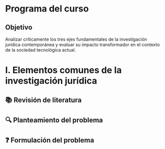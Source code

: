 # Programa del curso

## Objetivo
Analizar críticamente los tres ejes fundamentales de la investigación jurídica contemporánea y evaluar su impacto transformador en el contexto de la sociedad tecnológica actual.

# I. Elementos comunes de la investigación jurídica

## 📚 Revisión de literatura

## 🔍 Planteamiento del problema

## ❓ Formulación del problema
